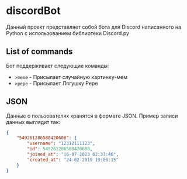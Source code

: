 # discordBot
Данный проект представляет собой бота для Discord написанного на Python c использованием библиотеки Discord.py

## List of commands
Бот поддерживает следующие команды:

- `>meme` - Присылает случайную картинку-мем
- `>pepe` - Присылает Лягушку Pepe

## JSON 

Данные о пользователях хранятся в формате JSON. Пример записи данных выглядит так:

```json
{
    "549261286580420608": {
        "username": "12312111123",
        "id": 549261286580420608,
        "joined_at": "16-07-2023 02:37:46",
        "created_at": "24-02-2019 19:08:15"
    }
}
